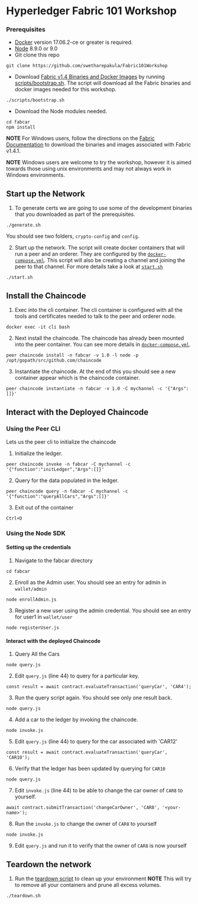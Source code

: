 # Hyperledger Fabric 101 Workshop


### Prerequisites

- [Docker](https://www.docker.com/get-started) version 17.06.2-ce or greater is required.
- [Node](https://nodejs.org/en/download/releases/) 8.9.0 or 9.0
- Git clone this repo
```
git clone https://github.com/swetharepakula/Fabric101Workshop
```
- Download [Fabric v1.4 Binaries and Docker Images](https://hyperledger-fabric.readthedocs.io/en/release-1.4/install.html)
by running [scripts/bootstrap.sh](scripts/bootstrap.sh). The script will download
all the Fabric binaries and docker images needed for this workshop.
```
./scripts/bootstrap.sh
```
- Download the Node modules needed.
```
cd fabcar
npm install
```

**NOTE** For Windows users, follow the directions on the [Fabric Documentation](https://hyperledger-fabric.readthedocs.io/en/release-1.4/install.html)
to download the binaries and images associated with Fabric v1.4.1.

**NOTE** Windows users are welcome to try the workshop, however it is aimed
towards those using unix environments and may not always work in Windows environments.

## Start up the Network
1. To generate certs we are going to use some of the development binaries that
you downloaded as part of the prerequisites.
```
./generate.sh
```
You should see two folders, `crypto-config` and `config`.

2. Start up the network. The script will create docker containers that will run a
peer and an orderer. They are configured by the [`docker-compose.yml`](./docker-compose.yml). This script will also be creating a channel and joining the peer
to that channel. For more details take a look at [`start.sh`](./start.sh)
```
./start.sh
```

## Install the Chaincode

1. Exec into the cli container. The cli container is configured with all the tools
and certificates needed to talk to the peer and orderer node.
```
docker exec -it cli bash
```

2. Next install the chaincode. The chaincode has already been mounted into the
peer container. You can see more details in [`docker-compose.yml`](./docker-compose.yml).
```
peer chaincode install -n fabcar -v 1.0 -l node -p /opt/gopath/src/github.com/chaincode
```

3. Instantiate the chaincode. At the end of this
you should see a new container appear which is the chaincode container.
```
peer chaincode instantiate -n fabcar -v 1.0 -C mychannel -c '{"Args":[]}'
```

## Interact with the Deployed Chaincode

### Using the Peer CLI
Lets us the peer cli to initialize the chaincode

1. Initialize the ledger.
```
peer chaincode invoke -n fabcar -C mychannel -c '{"function":"initLedger","Args":[]}'
```

2. Query for the data populated in the ledger.
```
peer chaincode query -n fabcar -C mychannel -c '{"function":"queryAllCars","Args":[]}'
```

3. Exit out of the container
```
Ctrl+D
```

### Using the Node SDK

#### Setting up the credentials

1. Navigate to the fabcar directory
```
cd fabcar
```

2. Enroll as the Admin user. You should see an entry for admin in `wallet/admin`
```
node enrollAdmin.js
```

3. Register a new user using the admin credential. You should see an entry for user1 in `wallet/user`
```
node registerUser.js
```

#### Interact with the deployed Chaincode

1. Query All the Cars
```
node query.js
```

2. Edit `query.js` (line 44) to query for a particular key.
```
const result = await contract.evaluateTransaction('queryCar', 'CAR4');
```

3. Run the query script again. You should see only one result back.
```
node query.js
```

4. Add a car to the ledger by invoking the chaincode.
```
node invoke.js
```

5. Edit `query.js` (line 44) to query for the car associated with 'CAR12'
```
const result = await contract.evaluateTransaction('queryCar', 'CAR10');
```

6. Verify that the ledger has been updated by querying for `CAR10`
```
node query.js
```

7. Edit `invoke.js` (line 44) to be able to change the car owner of `CAR8` to yourself.
```
await contract.submitTransaction('changeCarOwner', 'CAR8', '<your-name>');
```

8. Run the `invoke.js` to change the owner of `CAR8` to yourself
```
node invoke.js
```

9. Edit `query.js` and run it to verify that the owner of `CAR8` is now yourself

## Teardown the network

1. Run the [teardown script](./teardown.sh) to clean up your environment **NOTE** This will try to
remove all your containers and prune all excess volumes.
```
./teardown.sh
```
